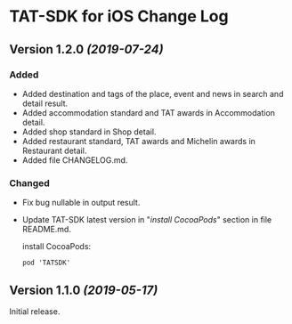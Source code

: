 TAT-SDK for iOS Change Log
==========

Version 1.2.0 *(2019-07-24)*
----------------------------

### Added
- Added destination and tags of the place, event and news in search and detail result.
- Added accommodation standard and TAT awards in Accommodation detail.
- Added shop standard in Shop detail.
- Added restaurant standard, TAT awards and Michelin awards in Restaurant detail.
- Added file CHANGELOG.md.

### Changed
- Fix bug nullable in output result.
- Update TAT-SDK latest version in "*install CocoaPods*" section in file README.md.

  install CocoaPods:

  ```
  pod 'TATSDK'
  ```

Version 1.1.0 *(2019-05-17)*
----------------------------
Initial release.